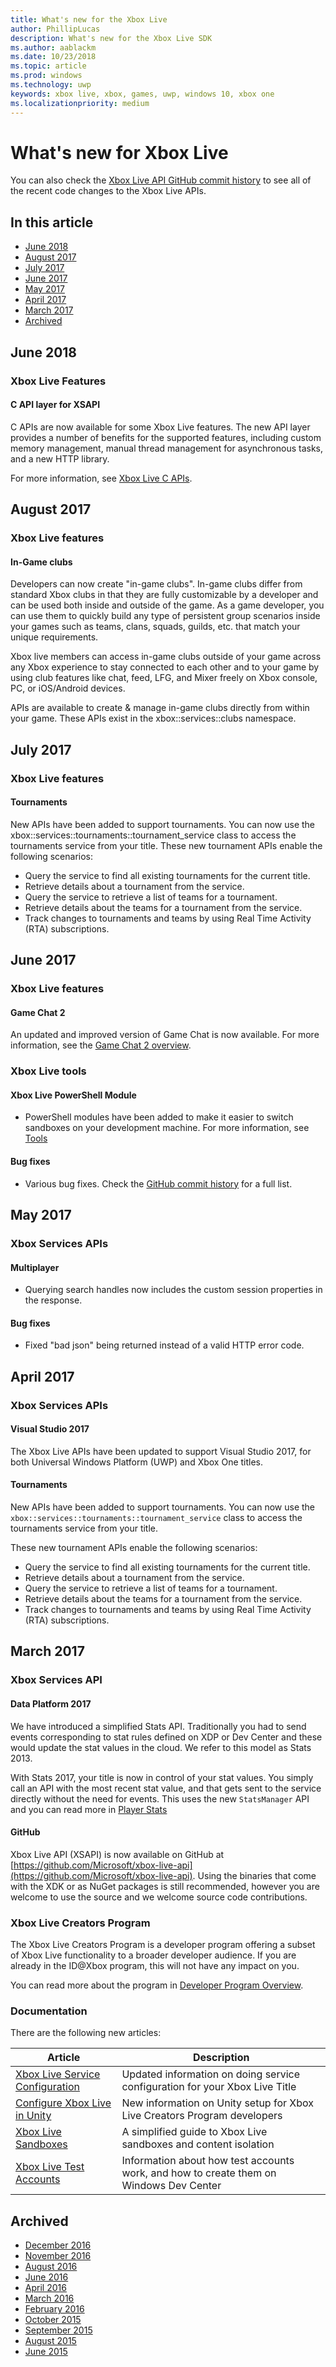 ```yaml
---
title: What's new for the Xbox Live
author: PhillipLucas
description: What's new for the Xbox Live SDK
ms.author: aablackm
ms.date: 10/23/2018
ms.topic: article
ms.prod: windows
ms.technology: uwp
keywords: xbox live, xbox, games, uwp, windows 10, xbox one
ms.localizationpriority: medium
---
```


# What's new for Xbox Live
You can also check the [Xbox Live API GitHub commit history](https://github.com/Microsoft/xbox-live-api/commits/master) to see all of the recent code changes to the Xbox Live APIs.

## In this article

* [June 2018](#june-2018)
* [August 2017](#august-2017)
* [July 2017](#july-2017)
* [June 2017](#june-2017)
* [May 2017](#may-2017)
* [April 2017](#april-2017)
* [March 2017](#march-2017)
* [Archived](#archived)

## June 2018

### Xbox Live Features

#### C API layer for XSAPI

C APIs are now available for some Xbox Live features. The new API layer provides a number of benefits for the supported features, including custom memory management, manual thread management for asynchronous tasks, and a new HTTP library.

For more information, see [Xbox Live C APIs](../xsapi-flat-c.md).

## August 2017

### Xbox Live features

#### In-Game clubs

Developers can now create "in-game clubs". In-game clubs differ from standard Xbox clubs in that they are fully customizable by a developer and can be used both inside and outside of the game. As a game developer, you can use them to quickly build any type of persistent group scenarios inside your games such as teams, clans, squads, guilds, etc. that match your unique requirements.

Xbox live members can access in-game clubs outside of your game across any Xbox experience to stay connected to each other and to your game by using club features like chat, feed, LFG, and Mixer freely on Xbox console, PC, or iOS/Android devices.

APIs are available to create & manage in-game clubs directly from within your game. These APIs exist in the xbox::services::clubs namespace.

## July 2017

### Xbox Live features

#### Tournaments

New APIs have been added to support tournaments. You can now use the xbox::services::tournaments::tournament_service class to access the tournaments service from your title.
These new tournament APIs enable the following scenarios:

* Query the service to find all existing tournaments for the current title.
* Retrieve details about a tournament from the service.
* Query the service to retrieve a list of teams for a tournament.
* Retrieve details about the teams for a tournament from the service.
* Track changes to tournaments and teams by using Real Time Activity (RTA) subscriptions.

## June 2017

### Xbox Live features

#### Game Chat 2

An updated and improved version of Game Chat is now available. For more information, see the [Game Chat 2 overview](../multiplayer/chat/game-chat-2-overview.md).

### Xbox Live tools

#### Xbox Live PowerShell Module

* PowerShell modules have been added to make it easier to switch sandboxes on your development machine. For more information, see [Tools](../tools/tools.md)

#### Bug fixes

* Various bug fixes. Check the [GitHub commit history](https://github.com/Microsoft/xbox-live-api/commits/master) for a full list.

## May 2017

### Xbox Services APIs

#### Multiplayer

* Querying search handles now includes the custom session properties in the response.

#### Bug fixes

* Fixed "bad json" being returned instead of a valid HTTP error code.

## April 2017

### Xbox Services APIs

#### Visual Studio 2017

The Xbox Live APIs have been updated to support Visual Studio 2017, for both Universal Windows Platform (UWP) and Xbox One titles.

#### Tournaments

New APIs have been added to support tournaments. You can now use the `xbox::services::tournaments::tournament_service` class to access the tournaments service from your title.

These new tournament APIs enable the following scenarios:

* Query the service to find all existing tournaments for the current title.
* Retrieve details about a tournament from the service.
* Query the service to retrieve a list of teams for a tournament.
* Retrieve details about the teams for a tournament from the service.
* Track changes to tournaments and teams by using Real Time Activity (RTA) subscriptions.

## March 2017

### Xbox Services API

#### Data Platform 2017

We have introduced a simplified Stats API.  Traditionally you had to send events corresponding to stat rules defined on XDP or Dev Center and these would update the stat values in the cloud.  We refer to this model as Stats 2013.

With Stats 2017, your title is now in control of your stat values.  You simply call an API with the most recent stat value, and that gets sent to the service directly without the need for events.  This uses the new `StatsManager` API and you can read more in [Player Stats](../leaderboards-and-stats-2017/player-stats.md)

#### GitHub

Xbox Live API (XSAPI) is now available on GitHub at [https://github.com/Microsoft/xbox-live-api](https://github.com/Microsoft/xbox-live-api).  Using the binaries that come with the XDK or as NuGet packages is still recommended, however you are welcome to use the source and we welcome source code contributions.  

### Xbox Live Creators Program

The Xbox Live Creators Program is a developer program offering a subset of Xbox Live functionality to a broader developer audience.  If you are already in the ID@Xbox program, this will not have any impact on you.

You can read more about the program in [Developer Program Overview](../developer-program-overview.md).

### Documentation

There are the following new articles:

| Article | Description |
|---------|-------------|
|[Xbox Live Service Configuration](../xbox-live-service-configuration.md) | Updated information on doing service configuration for your Xbox Live Title
| [Configure Xbox Live in Unity](../get-started-with-creators/configure-xbox-live-in-unity.md) | New information on Unity setup for Xbox Live Creators Program developers |
| [Xbox Live Sandboxes](../xbox-live-sandboxes.md) | A simplified guide to Xbox Live sandboxes and content isolation |
| [Xbox Live Test Accounts](../xbox-live-test-accounts.md) | Information about how test accounts work, and how to create them on Windows Dev Center |

## Archived

* [December 2016](1612-whats-new.md)
* [November 2016](1611-whats-new.md)
* [August 2016](1608-whats-new.md)
* [June 2016](1606-whats-new.md)
* [April 2016](1603-whats-new.md)
* [March 2016](1603-whats-new.md)
* [February 2016](1602-whats-new.md)
* [October 2015](1510-whats-new.md)
* [September 2015](1509-whats-new.md)
* [August 2015](1508-whats-new.md)
* [June 2015](1506-whats-new.md)
